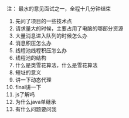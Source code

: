 注： 最水的意见面试之一，全程十几分钟结束
1. 先问了项目的一些技术点
2. 请求量大的时候，主要占用了电脑的哪部分资源
3. 大量消息进入队列的时候怎么办
4. 消息积压怎么办
5. 线程池线程积压怎么办
6. 线程池的结构
7. 什么是类雪花算法，什么是雪花算法
8. 短址的意义
9. 讲一下动态代理
10. final讲一下
11. js了解吗
12. 为什么java单继承
13. 有什么问题要问我